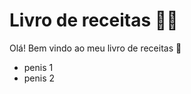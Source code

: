 # Livro de receitas :man_cook:

Olá! Bem vindo ao meu livro de receitas :handshake:

* penis 1 
* penis 2 

